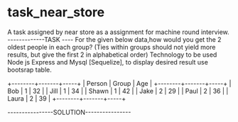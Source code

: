 # task_near_store
A task assigned by near store as a assignment for machine round interview.
 -------------TASK ----
For the given below data,how would you get the 2 oldest people in each group? (Ties within groups
should not yield more results, but give the first 2 in alphabetical
order)
Technology to be used Node js Express and Mysql [Sequelize], to display desired result use bootsrap table.

+--------+-------+-----+
| Person | Group | Age |
+--------+-------+-----+
| Bob    | 1     | 32  |
| Jill   | 1     | 34  |
| Shawn  | 1     | 42  |
| Jake   | 2     | 29  |
| Paul   | 2     | 36  |
| Laura  | 2     | 39  |
+--------+-------+-----+


----------------SOLUTION----------------

